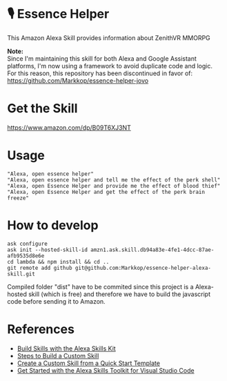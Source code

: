 # 🎙️ Essence Helper

This Amazon Alexa Skill provides information about ZenithVR MMORPG

**Note:**  
Since I'm maintaining this skill for both Alexa and Google Assistant platforms, I'm now using a framework to avoid duplicate code and logic.    
For this reason, this repository has been discontinued in favor of: https://github.com/Markkop/essence-helper-jovo


# Get the Skill

https://www.amazon.com/dp/B09T6XJ3NT

# Usage

```
"Alexa, open essence helper"
"Alexa, open essence helper and tell me the effect of the perk shell"
"Alexa, open Essence Helper and provide me the effect of blood thief"
"Alexa, open Essence Helper and get the effect of the perk brain freeze"
```

# How to develop

```
ask configure
ask init --hosted-skill-id amzn1.ask.skill.db94a83e-4fe1-4dcc-87ae-afb9535d8e6e
cd lambda && npm install && cd ..
git remote add github git@github.com:Markkop/essence-helper-alexa-skill.git
```

Compiled folder "dist" have to be commited since this project is a Alexa-hosted skill (which is free) and therefore we have to build the javascript code before sending it to Amazon.

# References

- [Build Skills with the Alexa Skills Kit](https://developer.amazon.com/en-US/docs/alexa/ask-overviews/build-skills-with-the-alexa-skills-kit.html)
- [Steps to Build a Custom Skill](https://developer.amazon.com/en-US/docs/alexa/custom-skills/steps-to-build-a-custom-skill.html)
- [Create a Custom Skill from a Quick Start Template](https://developer.amazon.com/en-US/docs/alexa/custom-skills/create-custom-skill-from-quick-start-template.html)
- [Get Started with the Alexa Skills Toolkit for Visual Studio Code](https://developer.amazon.com/en-US/docs/alexa/ask-toolkit/get-started-with-the-ask-toolkit-for-visual-studio-code.html)
